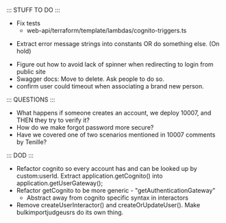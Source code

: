 ::: STUFF TO DO :::
- Fix tests
  - web-api/terraform/template/lambdas/cognito-triggers.ts
+ Extract error message strings into constants OR do something else. (On hold)
- Figure out how to avoid lack of spinner when redirecting to login from public site
- Swagger docs: Move to delete. Ask people to do so.
- confirm user could timeout when associating a brand new person.

::: QUESTIONS :::
- What happens if someone creates an account, we deploy 10007, and THEN they try to verify it?
- How do we make forgot password more secure? 
- Have we covered one of two scenarios mentioned in 10007 comments by Tenille?

::: DOD :::
- Refactor cognito so every account has and can be looked up by custom:userId. Extract application.getCognito() into application.getUserGateway();
- Refactor getCognito to be more generic - "getAuthenticationGateway"
  - Abstract away from cognito specific syntax in interactors
- Remove createUserInteractor() and createOrUpdateUser(). Make bulkimportjudgeusrs do its own thing.
